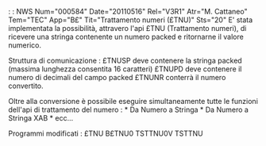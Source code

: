  :  : NWS Num="000584" Date="20110516" Rel="V3R1" Atr="M. Cattaneo" Tem="TEC" App="B£" Tit="Trattamento numeri (£TNU)" Sts="20"
E' stata implementata la possibilità, attravero l'api £TNU (Trattamento numeri), di ricevere una stringa contenente un numero packed e ritornarne il valore numerico.

Struttura di comunicazione : 
£TNUSP deve contenere la stringa packed (massima lunghezza consentita 16 caratteri) £TNUPD deve contenere il numero di decimali del campo packed
£TNUNR conterrà il numero convertito.

Oltre alla conversione è possibile eseguire simultaneamente tutte le funzioni dell'api di trattamento del numero : 
\* Da Numero a Stringa
\* Da Numero a Stringa XAB
\* ecc...

Programmi modificati : 
£TNU
B£TNU0
TSTTNU0V
TSTTNU
